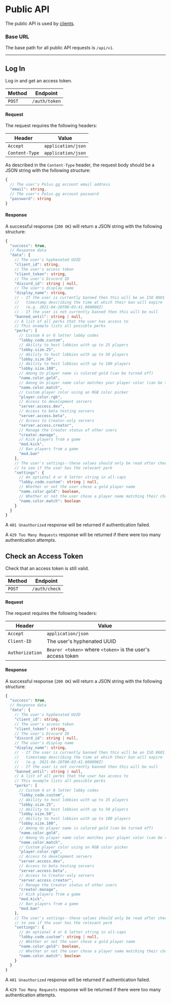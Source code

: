 # Public API

The public API is used by <ins>clients</ins>.

### Base URL

The base path for all public API requests is `/api/v1`.

---

## Log In

Log in and get an access token.

| Method | Endpoint |
| --- | --- |
| `POST` | `/auth/token` |

#### Request

The request requires the following headers:

| Header | Value |
| --- | --- |
| `Accept` | `application/json` |
| `Content-Type` | `application/json` |

As described in the `Content-Type` header, the request body should be a JSON string with the following structure:

```ts
{
  // The user's Polus.gg account email address
  "email": string,
  // The user's Polus.gg account password
  "password": string
}
```

#### Response

A successful response (`200 OK`) will return a JSON string with the following structure:

```ts
{
  "success": true,
  // Response data
  "data": {
    // The user's hyphenated UUID
    "client_id": string,
    // The user's access token
    "client_token": string,
    // The user's Discord ID
    "discord_id": string | null,
    // The user's display name
    "display_name": string,
    // - If the user is currently banned then this will be an ISO 8601
    //   timestamp describing the time at which their ban will expire
    //   (e.g. 2021-04-20T00:03:41.000000Z)
    // - If the user is not currently banned then this will be null
    "banned_until": string | null,
    // A list of all perks that the user has access to
    // This example lists all possible perks
    "perks": [
      // Custom 4 or 6 letter lobby codes
      "lobby.code.custom",
      // Ability to host lobbies with up to 25 players
      "lobby.size.25",
      // Ability to host lobbies with up to 50 players
      "lobby.size.50",
      // Ability to host lobbies with up to 100 players
      "lobby.size.100",
      // Among Us player name is colored gold (can be turned off)
      "name.color.gold",
      // Among Us player name color matches your player color (can be turned off)
      "name.color.match",
      // Custom player color using an RGB color picker
      "player.color.rgb",
      // Access to development servers
      "server.access.dev",
      // Access to beta testing servers
      "server.access.beta",
      // Access to Creator-only servers
      "server.access.creator",
      // Manage the Creator status of other users
      "creator.manage",
      // Kick players from a game
      "mod.kick",
      // Ban players from a game
      "mod.ban"
    ],
    // The user's settings--these values should only be read after checking
    // to see if the user has the relevant perk
    "settings": {
      // An optional 4 or 6 letter string in all-caps
      "lobby.code.custom": string | null,
      // Whether or not the user chose a gold player name
      "name.color.gold": boolean,
      // Whether or not the user chose a player name matching their character color
      "name.color.match": boolean
    }
  }
}
```

A `401 Unauthorized` response will be returned if authentication failed.

A `429 Too Many Requests` response will be returned if there were too many authentication attempts.

## Check an Access Token

Check that an access token is still valid.

| Method | Endpoint |
| --- | --- |
| `POST` | `/auth/check` |

#### Request

The request requires the following headers:

| Header | Value |
| --- | --- |
| `Accept` | `application/json` |
| `Client-ID` | The user's hyphenated UUID |
| `Authorization` | `Bearer <token>` where `<token>` is the user's access token |

#### Response

A successful response (`200 OK`) will return a JSON string with the following structure:

```ts
{
  "success": true,
  // Response data
  "data": {
    // The user's hyphenated UUID
    "client_id": string,
    // The user's access token
    "client_token": string,
    // The user's Discord ID
    "discord_id": string | null,
    // The user's display name
    "display_name": string,
    // - If the user is currently banned then this will be an ISO 8601
    //   timestamp describing the time at which their ban will expire
    //   (e.g. 2021-04-20T00:03:41.000000Z)
    // - If the user is not currently banned then this will be null
    "banned_until": string | null,
    // A list of all perks that the user has access to
    // This example lists all possible perks
    "perks": [
      // Custom 4 or 6 letter lobby codes
      "lobby.code.custom",
      // Ability to host lobbies with up to 25 players
      "lobby.size.25",
      // Ability to host lobbies with up to 50 players
      "lobby.size.50",
      // Ability to host lobbies with up to 100 players
      "lobby.size.100",
      // Among Us player name is colored gold (can be turned off)
      "name.color.gold",
      // Among Us player name color matches your player color (can be turned off)
      "name.color.match",
      // Custom player color using an RGB color picker
      "player.color.rgb",
      // Access to development servers
      "server.access.dev",
      // Access to beta testing servers
      "server.access.beta",
      // Access to Creator-only servers
      "server.access.creator",
      // Manage the Creator status of other users
      "creator.manage",
      // Kick players from a game
      "mod.kick",
      // Ban players from a game
      "mod.ban"
    ],
    // The user's settings--these values should only be read after checking
    // to see if the user has the relevant perk
    "settings": {
      // An optional 4 or 6 letter string in all-caps
      "lobby.code.custom": string | null,
      // Whether or not the user chose a gold player name
      "name.color.gold": boolean,
      // Whether or not the user chose a player name matching their character color
      "name.color.match": boolean
    }
  }
}
```

A `401 Unauthorized` response will be returned if authentication failed.

A `429 Too Many Requests` response will be returned if there were too many authentication attempts.
